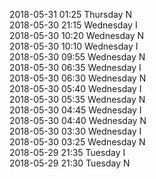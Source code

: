 2018-05-31 01:25 Thursday  N  
2018-05-30 21:15 Wednesday  I  
2018-05-30 10:20 Wednesday  N  
2018-05-30 10:10 Wednesday  I  
2018-05-30 09:55 Wednesday  N  
2018-05-30 06:35 Wednesday  I  
2018-05-30 06:30 Wednesday  N  
2018-05-30 05:40 Wednesday  I  
2018-05-30 05:35 Wednesday  N  
2018-05-30 04:45 Wednesday  I  
2018-05-30 04:40 Wednesday  N  
2018-05-30 03:30 Wednesday  I  
2018-05-30 03:25 Wednesday  N  
2018-05-29 21:35 Tuesday  I  
2018-05-29 21:30 Tuesday  N  

